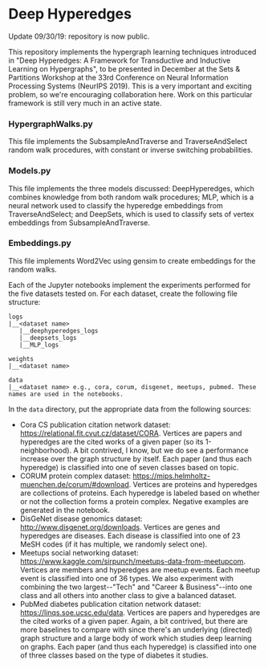 # Deep Hyperedges

Update 09/30/19: repository is now public.

This repository implements the hypergraph learning techniques introduced in "Deep Hyperedges: A Framework for Transductive and Inductive Learning on Hypergraphs", to be presented in December at the Sets & Partitions Workshop at the 33rd Conference on Neural Information Processing Systems (NeurIPS 2019). This is a very important and exciting problem, so we're encouraging collaboration here. Work on this particular framework is still very much in an active state.

### HypergraphWalks.py
This file implements the SubsampleAndTraverse and TraverseAndSelect random walk procedures, with constant or inverse switching probabilities. 

### Models.py
This file implements the three models discussed: DeepHyperedges, which combines knowledge from both random walk procedures; MLP, which is a neural network used to classify the hyperedge embeddings from TraverseAndSelect; and DeepSets, which is used to classify sets of vertex embeddings from SubsampleAndTraverse.

### Embeddings.py
This file implements Word2Vec using gensim to create embeddings for the random walks.

Each of the Jupyter notebooks implement the experiments performed for the five datasets tested on. For each dataset, create the following file structure:

```
logs
|__<dataset name>
   |__deephyperedges_logs
   |__deepsets_logs
   |__MLP_logs

weights
|__<dataset name>

data
|__<dataset name> e.g., cora, corum, disgenet, meetups, pubmed. These names are used in the notebooks.
```
In the `data` directory, put the appropriate data from the following sources:
- Cora CS publication citation network dataset: https://relational.fit.cvut.cz/dataset/CORA. Vertices are papers and hyperedges are the cited works of a given paper (so its 1-neighborhood). A bit contrived, I know, but we do see a performance increase over the graph structure by itself. Each paper (and thus each hyperedge) is classified into one of seven classes based on topic.
- CORUM protein complex dataset: https://mips.helmholtz-muenchen.de/corum/#download. Vertices are proteins and hyperedges are collections of proteins. Each hyperedge is labeled based on whether or not the collection forms a protein complex. Negative examples are generated in the notebook.
- DisGeNet disease genomics dataset: http://www.disgenet.org/downloads. Vertices are genes and hyperedges are diseases. Each disease is classified into one of 23 MeSH codes (if it has multiple, we randomly select one).
- Meetups social networking dataset: https://www.kaggle.com/sirpunch/meetups-data-from-meetupcom. Vertices are members and hyperedges are meetup events. Each meetup event is classified into one of 36 types. We also experiment with combining the two largest--"Tech" and "Career & Business"--into one class and all others into another class to give a balanced dataset.
- PubMed diabetes publication citation network dataset: https://linqs.soe.ucsc.edu/data. Vertices are papers and hyperedges are the cited works of a given paper. Again, a bit contrived, but there are more baselines to compare with since there's an underlying (directed) graph structure and a large body of work which studies deep learning on graphs. Each paper (and thus each hyperedge) is classified into one of three classes based on the type of diabetes it studies.

